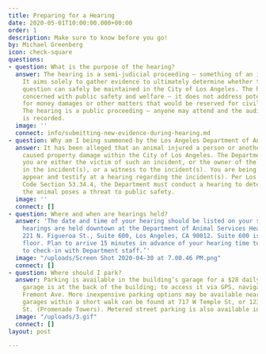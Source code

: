 ```yaml
---
title: Preparing for a Hearing
date: 2020-05-01T10:00:00.000+00:00
order: 1
description: Make sure to know before you go!
by: Michael Greenberg
icon: check-square
questions:
- question: What is the purpose of the hearing?
  answer: The hearing is a semi-judicial proceeding – something of an informal trial.
    It aims solely to gather evidence to ultimately determine whether the animal in
    question can safely be maintained in the City of Los Angeles. The hearing is only
    concerned with public safety and welfare – it does not address potential claims
    for money damages or other matters that would be reserved for civil litigation.
    The hearing is a public proceeding – anyone may attend and the audio of the proceedings
    is recorded.
  image: ''
  connect: info/submitting-new-evidence-during-hearing.md
- question: Why am I being summoned by the Los Angeles Department of Animal Services?
  answer: It has been alleged that an animal injured a person or another animal, and/or
    caused property damage within the City of Los Angeles. The Department believes
    you are either the victim of such an incident, or the owner of the animal involved
    in the incident(s), or a witness to the incident(s). You are being summoned to
    appear and testify at a hearing regarding the incident(s). Per Los Angeles Municipal
    Code Section 53.34.4, the Department must conduct a hearing to determine whether
    the animal poses a threat to public safety.
  image: ''
  connect: []
- question: Where and when are hearings held?
  answer: 'The date and time of your hearing should be listed on your summons. All
    hearings are held downtown at the Department of Animal Services Headquarters:
    221 N. Figueroa St., Suite 600, Los Angeles, CA 90012. Suite 600 is on the 6th
    floor. Plan to arrive 15 minutes in advance of your hearing time to allow time
    to check-in with Department staff.’'
  image: "/uploads/Screen Shot 2020-04-30 at 7.00.46 PM.png"
  connect: []
- question: Where should I park?
  answer: Parking is available in the building’s garage for a $28 daily max. This
    garage is at the back of the building; to access it via GPS, navigate to 250 N.
    Fremont Ave. More inexpensive parking options may be available nearby. Additional
    garages within a short walk can be found at 717 W Temple St, or 123 S. Figueroa
    St. (Promenade Towers). Metered street parking is also available in the area.
  image: "/uploads/3.gif"
  connect: []
layout: post

---
```

